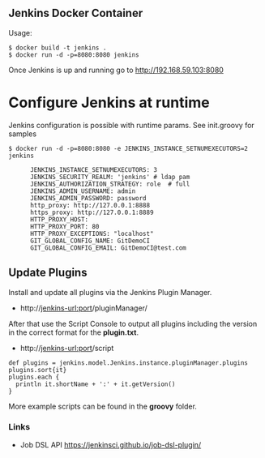 ## Jenkins Docker Container

Usage:
```
$ docker build -t jenkins .
$ docker run -d -p=8080:8080 jenkins
```

Once Jenkins is up and running go to http://192.168.59.103:8080

# Configure Jenkins at runtime
Jenkins configuration is possible with runtime params. See init.groovy for samples

```
$ docker run -d -p=8080:8080 -e JENKINS_INSTANCE_SETNUMEXECUTORS=2 jenkins
```
```
      JENKINS_INSTANCE_SETNUMEXECUTORS: 3
      JENKINS_SECURITY_REALM: 'jenkins' # ldap pam
      JENKINS_AUTHORIZATION_STRATEGY: role  # full
      JENKINS_ADMIN_USERNAME: admin
      JENKINS_ADMIN_PASSWORD: password
      http_proxy: http://127.0.0.1:8888
      https_proxy: http://127.0.0.1:8889
      HTTP_PROXY_HOST:
      HTTP_PROXY_PORT: 80
      HTTP_PROXY_EXCEPTIONS: "localhost"
      GIT_GLOBAL_CONFIG_NAME: GitDemoCI
      GIT_GLOBAL_CONFIG_EMAIL: GitDemoCI@test.com

```

## Update Plugins

Install and update all plugins via the Jenkins Plugin Manager.
* http://<jenkins-url:port>/pluginManager/

After that use the Script Console to output all plugins including the version in the correct format for the **plugin.txt**.
* http://<jenkins-url:port>/script

```shell
def plugins = jenkins.model.Jenkins.instance.pluginManager.plugins
plugins.sort{it}
plugins.each {
  println it.shortName + ':' + it.getVersion()
}
```

More example scripts can be found in the **groovy** folder.

### Links

- Job DSL API https://jenkinsci.github.io/job-dsl-plugin/
